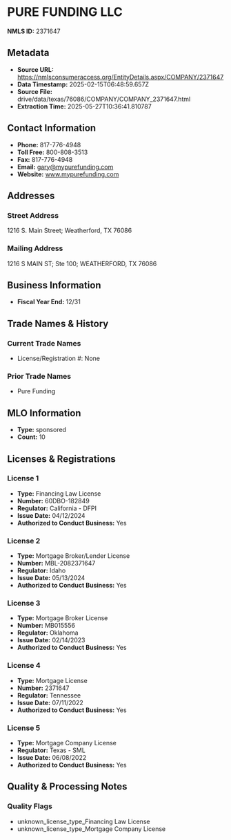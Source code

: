 # PURE FUNDING LLC

**NMLS ID:** 2371647

## Metadata
- **Source URL:** https://nmlsconsumeraccess.org/EntityDetails.aspx/COMPANY/2371647
- **Data Timestamp:** 2025-02-15T06:48:59.657Z
- **Source File:** drive/data/texas/76086/COMPANY/COMPANY_2371647.html
- **Extraction Time:** 2025-05-27T10:36:41.810787

## Contact Information
- **Phone:** 817-776-4948
- **Toll Free:** 800-808-3513
- **Fax:** 817-776-4948
- **Email:** gary@mypurefunding.com
- **Website:** www.mypurefunding.com

## Addresses
### Street Address
1216 S. Main Street; Weatherford, TX 76086

### Mailing Address
1216 S MAIN ST; Ste 100; WEATHERFORD, TX 76086

## Business Information
- **Fiscal Year End:** 12/31

## Trade Names & History
### Current Trade Names
- License/Registration #: None

### Prior Trade Names
- Pure Funding

## MLO Information
- **Type:** sponsored
- **Count:** 10

## Licenses & Registrations

### License 1
- **Type:** Financing Law License
- **Number:** 60DBO-182849
- **Regulator:** California - DFPI
- **Issue Date:** 04/12/2024
- **Authorized to Conduct Business:** Yes

### License 2
- **Type:** Mortgage Broker/Lender License
- **Number:** MBL-2082371647
- **Regulator:** Idaho
- **Issue Date:** 05/13/2024
- **Authorized to Conduct Business:** Yes

### License 3
- **Type:** Mortgage Broker License
- **Number:** MB015556
- **Regulator:** Oklahoma
- **Issue Date:** 02/14/2023
- **Authorized to Conduct Business:** Yes

### License 4
- **Type:** Mortgage License
- **Number:** 2371647
- **Regulator:** Tennessee
- **Issue Date:** 07/11/2022
- **Authorized to Conduct Business:** Yes

### License 5
- **Type:** Mortgage Company License
- **Regulator:** Texas - SML
- **Issue Date:** 06/08/2022
- **Authorized to Conduct Business:** Yes

## Quality & Processing Notes
### Quality Flags
- unknown_license_type_Financing Law License
- unknown_license_type_Mortgage Company License
